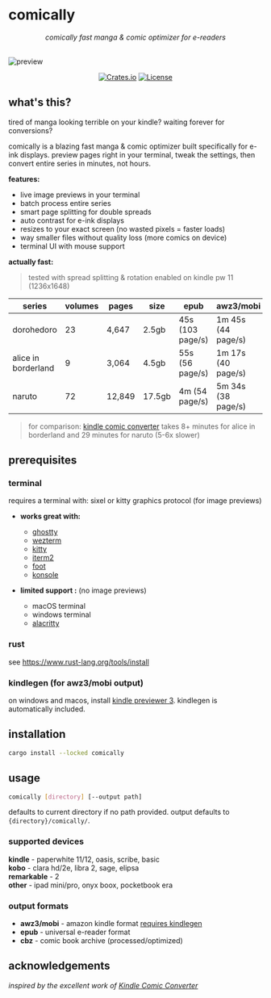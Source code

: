 # comically

<div align="center">
    <i>comically fast manga & comic optimizer for e-readers</i>
</div>

<br>

![preview](https://github.com/nicoburniske/comically/blob/main/assets/preview.png?raw=true)

<div align="center">

[![Crates.io](https://img.shields.io/crates/v/comically?style=flat-square)](https://crates.io/crates/comically)
[![License](https://img.shields.io/crates/l/comically?style=flat-square)](https://github.com/nicoburniske/comically/blob/main/LICENSE)

</div>

## what's this?

tired of manga looking terrible on your kindle? waiting forever for conversions?

comically is a blazing fast manga & comic optimizer built specifically for e-ink displays. preview pages right in your terminal, tweak the settings, then convert entire series in minutes, not hours.

**features:**
- live image previews in your terminal
- batch process entire series
- smart page splitting for double spreads
- auto contrast for e-ink displays
- resizes to your exact screen (no wasted pixels = faster loads)
- way smaller files without quality loss (more comics on device)
- terminal UI with mouse support

**actually fast:**
> tested with spread splitting & rotation enabled on kindle pw 11 (1236x1648)

| series | volumes | pages | size | epub | awz3/mobi |
|--------|---------|-------|------|------|-----------|
| dorohedoro | 23 | 4,647 | 2.5gb | 45s (103 page/s) | 1m 45s (44 page/s) |
| alice in borderland | 9 | 3,064 | 4.5gb | 55s (56 page/s) | 1m 17s (40 page/s) |
| naruto | 72 | 12,849 | 17.5gb | 4m (54 page/s) | 5m 34s (38 page/s) |

> for comparison: [kindle comic converter](https://github.com/ciromattia/kcc) takes 8+ minutes for alice in borderland and 29 minutes for naruto (5-6x slower) 

## prerequisites

### terminal
requires a terminal with: sixel or kitty graphics protocol (for image previews)

- **works great with:**
  - [ghostty](https://ghostty.org)
  - [wezterm](https://wezfurlong.org/wezterm/)
  - [kitty](https://sw.kovidgoyal.net/kitty/)
  - [iterm2](https://iterm2.com/)
  - [foot](https://codeberg.org/dnkl/foot)
  - [konsole](https://konsole.kde.org/)

- **limited support :** (no image previews)
  - macOS terminal
  - windows terminal 
  - [alacritty](https://alacritty.org/)

### rust
see https://www.rust-lang.org/tools/install

### kindlegen (for awz3/mobi output)
on windows and macos, install [kindle previewer 3](https://www.amazon.com/Kindle-Previewer/b?ie=UTF8&node=21381691011). kindlegen is automatically included.

## installation

```bash
cargo install --locked comically
```

## usage

```bash
comically [directory] [--output path]
```

defaults to current directory if no path provided. output defaults to `{directory}/comically/`.

### supported devices

**kindle** - paperwhite 11/12, oasis, scribe, basic  
**kobo** - clara hd/2e, libra 2, sage, elipsa  
**remarkable** - 2  
**other** - ipad mini/pro, onyx boox, pocketbook era

### output formats

- **awz3/mobi** - amazon kindle format [requires kindlegen](#kindlegen-for-awz3mobi-output)
- **epub** - universal e-reader format
- **cbz** - comic book archive (processed/optimized)

## acknowledgements

*inspired by the excellent work of [Kindle Comic Converter](https://github.com/ciromattia/kcc)*
